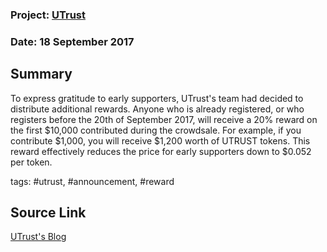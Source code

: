 ### Project: [UTrust](../projects/utrust.md)
### Date: 18 September 2017
## Summary
  
To express gratitude to early supporters, UTrust's team had decided to distribute additional rewards.
Anyone who is already registered, or who registers before the 20th of September 2017, will receive a 20% reward on the first $10,000 contributed during the crowdsale.
For example, if you contribute $1,000, you will receive $1,200 worth of UTRUST tokens. This reward effectively reduces the price for early supporters down to $0.052 per token.
  
tags: #utrust, #announcement, #reward
## Source Link
[UTrust's Blog](https://medium.com/@UTRUST/early-supporter-reward-e9a862208b7f)
